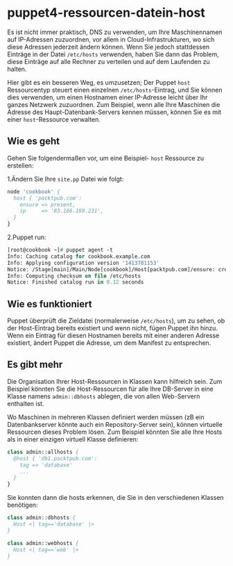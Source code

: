 # puppet4-ressourcen-datein-host

Es ist nicht immer praktisch, DNS zu verwenden, um Ihre Maschinennamen auf IP-Adressen zuzuordnen, vor allem in Cloud-Infrastrukturen, wo sich diese Adressen jederzeit ändern können. Wenn Sie jedoch stattdessen Einträge in der Datei `/etc/hosts` verwenden, haben Sie dann das Problem, diese Einträge auf alle Rechner zu verteilen und auf dem Laufenden zu halten.

Hier gibt es ein besseren Weg, es umzusetzen; Der Puppet `host` Ressourcentyp  steuert einen einzelnen `/etc/hosts`-Eintrag, und Sie können dies verwenden, um einen Hostnamen einer IP-Adresse leicht über Ihr ganzes Netzwerk zuzuordnen.
Zum Beispiel, wenn alle Ihre Maschinen die Adresse des Haupt-Datenbank-Servers kennen müssen, können Sie es mit einer `host`-Ressource verwalten.

## Wie es geht

Gehen Sie folgendermaßen vor, um eine Beispiel- `host` Ressource zu erstellen:

1.Ändern Sie Ihre `site.pp` Datei wie folgt:

```pp
node 'cookbook' {
  host { 'packtpub.com':
    ensure => present,
    ip     => '83.166.169.231',
  }
}
```

2.Puppet run:

```pp
[root@cookbook ~]# puppet agent -t
Info: Caching catalog for cookbook.example.com
Info: Applying configuration version '1413781153'
Notice: /Stage[main]/Main/Node[cookbook]/Host[packtpub.com]/ensure: created
Info: Computing checksum on file /etc/hosts
Notice: Finished catalog run in 0.12 seconds
```

## Wie es funktioniert

Puppet überprüft die Zieldatei (normalerweise `/etc/hosts`), um zu sehen, ob der Host-Eintrag bereits existiert und wenn nicht, fügen Puppet ihn hinzu.
Wenn ein Eintrag für diesen Hostnamen bereits mit einer anderen Adresse existiert, ändert Puppet die Adresse, um dem Manifest zu entsprechen.

## Es gibt mehr

Die Organisation Ihrer Host-Ressourcen in Klassen kann hilfreich sein. Zum Beispiel könnten Sie die Host-Ressourcen für alle Ihre DB-Server in eine Klasse namens `admin::dbhosts` ablegen, die von allen Web-Servern enthalten ist.

Wo Maschinen in mehreren Klassen definiert werden müssen (zB ein Datenbankserver könnte auch ein Repository-Server sein), können virtuelle Ressourcen dieses Problem lösen. Zum Beispiel könnten Sie alle Ihre Hosts als  in einer einzigen virtuell Klasse definieren:

```pp
class admin::allhosts {
  @host { 'db1.packtpub.com':
    tag => 'database'
    ...
  }
}
```

Sie konnten dann die hosts erkennen, die Sie in den verschiedenen Klassen benötigen:

```pp
class admin::dbhosts {
  Host <| tag=='database' |>
}

class admin::webhosts {
  Host <| tag=='web' |>
}
```
